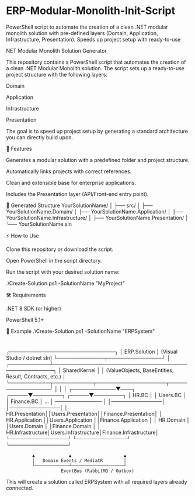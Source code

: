 # ERP-Modular-Monolith-Init-Script
PowerShell script to automate the creation of a clean .NET modular monolith solution with pre-defined layers (Domain, Application, Infrastructure, Presentation). Speeds up project setup with ready-to-use

NET Modular Monolith Solution Generator

This repository contains a PowerShell script that automates the creation of a clean .NET Modular Monolith solution.
The script sets up a ready-to-use project structure with the following layers:

Domain

Application

Infrastructure

Presentation

The goal is to speed up project setup by generating a standard architecture you can directly build upon.

🚀 Features

Generates a modular solution with a predefined folder and project structure.

Automatically links projects with correct references.

Clean and extensible base for enterprise applications.

Includes the Presentation layer (API/Front-end entry point).

📂 Generated Structure
YourSolutionName/
│
├── src/
│   ├── YourSolutionName.Domain/
│   ├── YourSolutionName.Application/
│   ├── YourSolutionName.Infrastructure/
│   ├── YourSolutionName.Presentation/
│
└── YourSolutionName.sln

⚡ How to Use

Clone this repository or download the script.

Open PowerShell in the script directory.

Run the script with your desired solution name:

.\Create-Solution.ps1 -SolutionName "MyProject"

🛠 Requirements

.NET 8 SDK (or higher)

PowerShell 5.1+

📌 Example
.\Create-Solution.ps1 -SolutionName "ERPSystem"
#
┌─────────────────────────────┐
│        ERP.Solution         │  (Visual Studio / dotnet sln)
└─────────────┬───────────────┘
              │
  ┌───────────┴──────────────────────────────────────────────────┐
  │                        SharedKernel                         │
  │  (ValueObjects, BaseEntities, Result<T>, Contracts, etc.)    │
  └───────────┬───────────┬───────────────────┬─────────────────┘
              │           │                   │
 ┌────────────▼───┐ ┌─────▼────────┐   ┌─────▼────────┐
 │   HR.BC        │ │   Users.BC   │   │  Finance.BC  │   … 
 │  ───────────── │ │──────────────│   │──────────────│
 │  HR.Presentation││Users.Presentation││Finance.Presentation│
 │  HR.Application ││Users.Application ││Finance.Application │
 │  HR.Domain     │ │Users.Domain     │ │Finance.Domain     │
 │  HR.Infrastructure│Users.Infrastructure│Finance.Infrastructure│
 └────────────────┘ └──────────────┘   └────────────────┘

              ▲             ▲                    ▲
              │   Domain Events / MediatR        │
              └─────────────┴────────────────────┘
                         EventBus (RabbitMQ / Outbox)



This will create a solution called ERPSystem with all required layers already connected.
